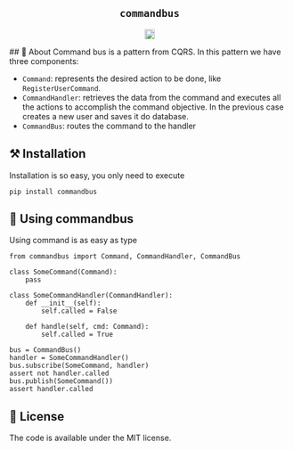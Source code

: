 <h2 align="center"><code>commandbus</code></h2>
<p align="center">
<a href="https://badge.fury.io/py/commandbus"><img src="https://badge.fury.io/py/commandbus.svg" alt="PyPI version" height="18"></a>
</p>
## 📜 About
Command bus is a pattern from CQRS. In this pattern we have three components:

* `Command`: represents the desired action to be done, like `RegisterUserCommand`.
* `CommandHandler`: retrieves the data from the command and executes all the actions to accomplish the command 
objective. In the previous case creates a new user and saves it do database. 
* `CommandBus`: routes the command to the handler 

## ⚒️ Installation
Installation is so easy, you only need to execute
```
pip install commandbus
```

## 🚀 Using commandbus
Using command is as easy as type
```python3
from commandbus import Command, CommandHandler, CommandBus

class SomeCommand(Command):
    pass

class SomeCommandHandler(CommandHandler):
    def __init__(self):
        self.called = False

    def handle(self, cmd: Command):
        self.called = True
        
bus = CommandBus()
handler = SomeCommandHandler()
bus.subscribe(SomeCommand, handler)
assert not handler.called
bus.publish(SomeCommand())
assert handler.called
```


## 🚩 License
The code is available under the MIT license.
